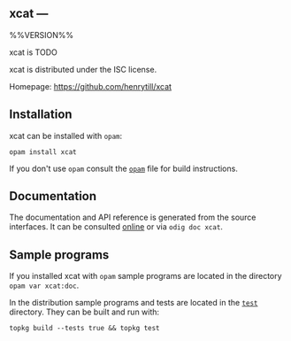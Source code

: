 xcat — 
-------------------------------------------------------------------------------
%%VERSION%%

xcat is TODO

xcat is distributed under the ISC license.

Homepage: https://github.com/henrytill/xcat  

## Installation

xcat can be installed with `opam`:

    opam install xcat

If you don't use `opam` consult the [`opam`](opam) file for build
instructions.

## Documentation

The documentation and API reference is generated from the source
interfaces. It can be consulted [online][doc] or via `odig doc
xcat`.

[doc]: https://henrytill.github.io/xcat/doc

## Sample programs

If you installed xcat with `opam` sample programs are located in
the directory `opam var xcat:doc`.

In the distribution sample programs and tests are located in the
[`test`](test) directory. They can be built and run
with:

    topkg build --tests true && topkg test 
